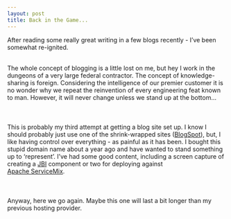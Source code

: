 ```yaml
---
layout: post
title: Back in the Game...
---
```


After reading some really great writing in a few blogs recently - I’ve
been somewhat re-ignited. <br><br>

The whole concept of blogging is a little lost on me, but hey I work in
the dungeons of a very large federal contractor. The concept of
knowledge-sharing is foreign. Considering the intelligence of our
premier customer it is no wonder why we repeat the reinvention of every
engineering feat known to man. However, it will never change unless we
stand up at the bottom…  
<BR><BR>  
This is probably my third attempt at getting a blog site set up. I know
I should probably just use one of the shrink-wrapped sites
(<a href="http://www.blogspot.com">BlogSpot</a>), but, I like having
control over everything - as painful as it has been. I bought this
stupid domain name about a year ago and have wanted to stand something
up to ‘represent’. I’ve had some good content, including a screen
capture of creating a <a href="http://java.sun.com/integration">JBI</a>
component or two for deploying against  
<a href="http://www.servicemix.org">Apache ServiceMix</a>.  
<BR/><BR/>  
Anyway, here we go again. Maybe this one will last a bit longer than my
previous hosting provider.
